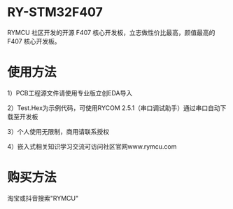 # RY-STM32F407
RYMCU 社区开发的开源 F407 核心开发板，立志做性价比最高，颜值最高的 F407 核心开发板。
# 使用方法
1）PCB工程源文件请使用专业版立创EDA导入

2）Test.Hex为示例代码，可使用RYCOM 2.5.1（串口调试助手）通过串口自动下载至开发板

3）个人使用无限制，商用请联系授权

4）嵌入式相关知识学习交流可访问社区官网www.rymcu.com

# 购买方法
淘宝或抖音搜索"RYMCU"

